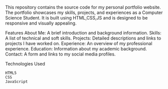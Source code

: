 This repository contains the source code for my personal portfolio website. The portfolio showcases my skills, projects, and experiences as a Computer Science Student. It is built using HTML,CSS,JS and is designed to be responsive and visually appealing.

Features
About Me: A brief introduction and background information.
Skills: A list of technical and soft skills.
Projects: Detailed descriptions and links to projects I have worked on.
Experience: An overview of my professional experience.
Education: Information about my academic background.
Contact: A form and links to my social media profiles.


Technologies Used

    HTML5
    CSS
    JavaScript
